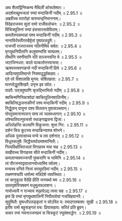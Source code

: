 

  
अथ शैलाद्विनिष्क्रम्य मैथिलीं कोसलेश्वर:।  
अदर्शयच्छुभजलां रम्यां मन्दाकिनीं नदीम् ॥ 2.95.1 ॥   
अब्रवीच्च वरारोहां चारुचन्द्रनिभाननाम्।  
विदेहराजस्य सुतां रामो राजीवलोचन: ॥ 2.95.2 ॥   
विचित्रपुलिनां रम्यां हंससारससेविताम्।  
कमलैरुपसम्पन्नां पश्य मन्दाकिनीं नदीम् ॥ 2.95.3 ॥   
नानाविधैस्तीररुहैर्वृतां पुष्पफलद्रुमै:।  
राजन्तीं राजराजस्य नलिनीमिव सर्वत: ॥ 2.95.4 ॥   
मृगयूथनिपीतानि कलुषाम्भांसि साम्प्रतम्।  
तीर्थानि रमणीयानि रतिं सञ्जनयन्ति मे ॥ 2.95.5 ॥   
जटाजिनधरा: काले वल्कलोत्तरवासस:।  
ऋषयस्त्ववगाहन्ते नदीं मन्दाकिनीं प्रिये ॥ 2.95.6 ॥   
आदित्यमुपतिष्ठन्ते नियमादूर्द्ध्वबाहव:।  
एते परे विशालाक्षि मुनय: संशितव्रता: ॥ 2.95.7 ॥   
मारुतोद्धूतशिखरै: प्रनृत्त इव पर्वत:।  
पादपै: पत्त्रपुष्पाणि सृजद्भिरभितो नदीम् ॥ 2.95.8 ॥   
क्वचिन्मणिनिकाशोदां क्वचित्पुलिनशालिनीम्।  
क्वचित्सिद्धजनाकीर्णां पश्य मन्दाकिनीं नदीम् ॥ 2.95.9 ॥   
निर्द्धूतान् वायुना पश्य विततान् पुष्पसञ्चयान्।  
पोप्लूयमानानपरान् पश्य त्वं जलमध्यगान् ॥ 2.95.10 ॥   
तांश्चातिवल्गुवचसो रथाङ्गाह्वयना द्विजा:।  
अधिरोहन्ति कल्याणि विकूजन्त: शुभा गिर: ॥ 2.95.11 ॥   
दर्शनं चित्र कूटस्य मन्दाकिन्याश्च शोभने।  
अधिकं पुरवासाच्च मन्ये च तव दर्शनात् ॥ 2.95.12 ॥   
विधूतकलुषै: सिद्धैस्तपोदमशमान्वितै:।  
नित्यविक्षोभितजलां विगाहस्व मया सह ॥ 2.95.13 ॥   
सखीवच्च विगाहस्व सीते मन्दाकिनीं नदीम्।  
कमलान्यवमज्जन्ती पुष्कराणि च भामिनि ॥ 2.95.14 ॥   
त्वं पौरजनवद्व्यालानयोध्यामिव पर्वतम्।  
मन्यस्व वनिते नित्यं सरयूवदिमां नदीम् ॥ 2.95.15 ॥   
लक्ष्मणश्चापि धर्मात्मा मन्निदेशे व्यवस्थित:।  
त्वं चानुकूला वैदेहि प्रीतिं जनयथो मम ॥ 2.95.16 ॥   
उपस्पृशंस्त्रिषवणं मधुमूलफलाशन:।  
नायोध्यायै न राज्याय स्पृहयेऽद्य त्वया सह ॥ 2.95.17 ॥   
इमां हि रम्यां मृगयूथशालिनीं निपीततोयां गजसिंहवानरै:।  
सुपुष्पितै: पुष्पधरैरलङ्कृतां न सोऽस्ति य: स्यादगतक्लम: सुखी ॥ 2.95.18 ॥   
इतीव रामो बहुसङ्गतं वच: प्रियासहाय: सरितं प्रति ब्रुवन्।  
चचार रम्यं नयनाञ्जनप्रभं स चित्रकूटं रघुवंशवर्द्धन: ॥ 2.95.19 ॥   
